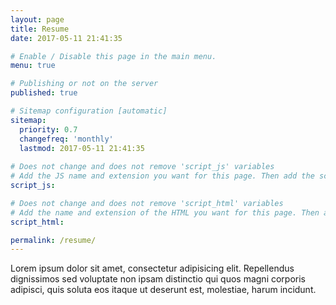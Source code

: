 ```yaml
---
layout: page
title: Resume
date: 2017-05-11 21:41:35

# Enable / Disable this page in the main menu.
menu: true

# Publishing or not on the server
published: true

# Sitemap configuration [automatic]
sitemap:
  priority: 0.7
  changefreq: 'monthly'
  lastmod: 2017-05-11 21:41:35
    
# Does not change and does not remove 'script_js' variables
# Add the JS name and extension you want for this page. Then add the script to the "src/js" folder
script_js:

# Does not change and does not remove 'script_html' variables
# Add the name and extension of the HTML you want for this page. Then add the script to the "_includes/scripts" folder
script_html:

permalink: /resume/
---
```




Lorem ipsum dolor sit amet, consectetur adipisicing elit. Repellendus dignissimos sed voluptate non ipsam distinctio qui quos magni corporis adipisci, quis soluta eos itaque ut deserunt est, molestiae, harum incidunt.